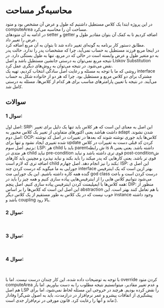  # محاسبه‌گر مساحت

 در این پروژه ابتدا یک کلاس مستطیل داشتیم که طول و عرض آن مشخص بود و متود computeArea مساحت آن را محاسبه می‌کرد. 
<br>
 در ادامه به آن متودهای setter و getter اضافه کردیم تا به کمک آن بتوان مقادیر طول و عرض را تغییر داد.
<br>
مطابق دستور کار برنامه به گونه‌ای تغییر داده شد تا بتوان به آن مربع اضافه کرد. 
<br>
در اینجا مربع فرزند مستطیل به حساب نمی‌آید، چرا که مشخصات پدر را ندارد. حالت پدر به دو متغیر طول و عرض وابسته است در حالی که در مربع، تنها به طول بستگی دارد.
در نتیجه مربع نمی‌توان به درستی جانشین مستطیل باشد و اصل Liskov Substitution نقض می‌شود. در نتیجه می‌توان به روش‌های دیگری عمل کرد. 
<br>
روشی که ما با توجه به مسئله و رعایت اصل سادگی انتخاب کردیم، تهیه یک interface مشترک برای دو کلاس مربع و مستطیل بود. چرا که هر دو از خانواده شکل به حساب می‌آیند. در نتیجه با تعیین پارامترهای مناسب برای هر کدام از کلاس‌ها، مسئله به درستی کامل شد.

## سوالات

### سوال 1: <br>

اصل اول: SRP: این اصل به معنای این است که هر کلاس باید تنها یک دلیل برای تغییر داشت هباشد یعنی اکتورهای متفاوتی از تغییر یک کلاس محبور به adapt شدن نشوند.
اصل دوم: OCP: کلاس‌ها باید جوری نوشته شوند که بعدها در تغییرات در اصل کد نوشته شده تغییری ایجاد نشود و تنها برای update کردن کد قبلی دست به تغییرات در کلاس بزنیم.
اصل سوم: LSP: هر child باید با parentش رابطه is A داشته باشد. یعنی یعنی هر متدی در child نباید pre-condition قوی تری داشته باشد و نباید post-conditionش قوی تر باشد. یعنی کارهایی که پدر میکند را باید بکند و نباید نپذیرد و مچپنین باید کارهای اضافه تری که لازم است child بکند را نیز انجام دهد.
اصل چهارم: ISP: این اصل ی جورایی به ما میگوید که درست کردن چند interface بهتر ازین است که یک اینترفیس گنده همه کاره داشته باشیم. این یک جورایی مث god class درست کردن است و باعث می‌شود نتوانیم کلاس هایی را از اینترفیس‌هایی پیاده سازی کنیم و همه چیز را باید در همه کلاس‌ها با ایمپلیمنت کردن اینترفیس پیاده سازی کنیم.
اصل پنچم: DIP: منظور از این اصل این است که کلاس‌ها را بر اساس abstraction با هم تعامل کنند بهتر است. این خوب نیست که در یک کلاس به طور مستقیم از یک کلاس دیگر instance وجود داشته باشد و coupling بالا رود.
<br>


### سوال 2:
<br>


### سوال 3:
<br>


### سوال 4: 
<br>

با توجه به توضیحات داده شده، این کار چندان درست نیست. اما با override کردن متود computeArea و عدم تغییر مقادیر، میتوانستیم نتیجه مطلوب را به دست بیاوریم. اما باز هم اصل LSP را نقض کرده بودیم. هرچند در خروجی این مسئله لحاظ نمی‌شود، اما برای پیشگیری از اتفاقات پیشرو و عمر نرم‌افزار در درازمدت، باید به اصول شی‌گرا وفادار ماند و آنها را  رعایت کرد. قانون مورفی در نرم‌افزار جدی است:).

